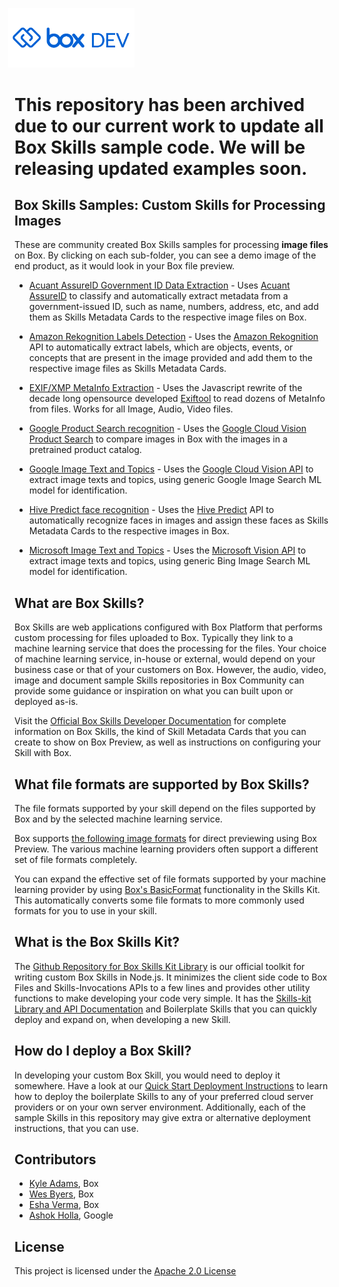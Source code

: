 <img src="images/box-dev-logo-clip.png" 
alt= “box-dev-logo” 
style="margin-left:-10px;"
width=40%;>
# This repository has been archived due to our current work to update all Box Skills sample code. We will be releasing updated examples soon.

## Box Skills Samples: Custom Skills for Processing Images

These are community created Box Skills samples for processing **image files** on Box. By clicking on each sub-folder, you can see a demo image of the end product, as it would look in your Box file preview.

* [Acuant AssureID Government ID Data Extraction](acuant-assureid-goverment-id-data-extraction) - Uses [Acuant AssureID](https://www.acuantcorp.com/products/assureid-identity-verification-software/) to classify and automatically extract metadata from a government-issued ID, such as name, numbers, address, etc, and add them as Skills Metadata Cards to the respective image files on Box.

* [Amazon Rekognition Labels Detection](amazon-rekognition-labels-detection) - Uses the [Amazon Rekognition](https://aws.amazon.com/rekognition) API to automatically extract labels, which are objects, events, or concepts that are present in the image provided and add them to the respective image files as Skills Metadata Cards.

* [EXIF/XMP MetaInfo Extraction](exiftool-metainfo-extraction) - Uses the Javascript rewrite of the decade long opensource developed [Exiftool](https://github.com/exiftool/exiftool) to read dozens of MetaInfo from files. Works for all Image, Audio, Video files.

* [Google Product Search recognition](google-product-search-integration) - Uses the [Google Cloud Vision Product Search](https://cloud.google.com/vision/product-search/docs/) to compare images in Box with the images in a pretrained product catalog.

* [Google Image Text and Topics](google-vision-ocr-topics-detection) - Uses the [Google Cloud Vision API](https://cloud.google.com/vision) to extract image texts and topics, using generic Google Image Search ML model for identification.

* [Hive Predict face recognition](hive-predict-face-recognition) - Uses the [Hive Predict](https://thehive.ai/predict) API to automatically recognize faces in images and assign these faces as Skills Metadata Cards to the respective images in Box.

* [Microsoft Image Text and Topics](microsoft-vision-ocr-topics-detection) - Uses the [Microsoft Vision API](https://cloud.google.com/vision/) to extract image texts and topics, using generic Bing Image Search ML model for identification.

## What are Box Skills?

Box Skills are web applications configured with Box Platform that performs custom processing for files uploaded to Box. Typically they link to a machine learning service that does the processing for the files. Your choice of machine learning service, in-house or external, would depend on your business case or that of your customers on Box. However, the audio, video, image and document sample Skills repositories in Box Community can provide some guidance or inspiration on what you can built upon or deployed as-is.

Visit the [Official Box Skills Developer Documentation](https://developer.box.com/docs/box-skills) for complete information on Box Skills, the kind of Skill Metadata Cards that you can create to show on Box Preview, as well as instructions on configuring your Skill with Box.

## What file formats are supported by Box Skills?

The file formats supported by your skill depend on the files supported by Box and by the selected machine learning service.

Box supports [the following image formats](https://community.box.com/t5/How-to-Guides-for-Managing/File-Types-and-Fonts-Supported-in-Box-Content-Preview/ta-p/327#Type_Images) for direct previewing using Box Preview. The various machine learning providers often support a different set of file formats completely.

You can expand the effective set of file formats supported by your machine learning provider by using [Box's BasicFormat](https://github.com/box/box-skills-kit-nodejs/tree/master/skills-kit-library#basic-format) functionality in the Skills Kit. This automatically converts some file formats to more commonly used formats for you to use in your skill.

## What is the Box Skills Kit?

The [Github Repository for Box Skills Kit Library](https://github.com/box/box-skills-kit-nodejs) is our official toolkit for writing custom Box Skills in Node.js. It minimizes the client side code to Box Files and Skills-Invocations APIs to a few lines and provides other utility functions to make developing your code very simple. It has the [Skills-kit Library and API Documentation](https://github.com/box/box-skills-kit-nodejs/tree/master/skills-kit-library) and Boilerplate Skills that you can quickly deploy and expand on, when developing a new Skill.

## How do I deploy a Box Skill?

In developing your custom Box Skill, you would need to deploy it somewhere. Have a look at our [Quick Start Deployment Instructions](https://github.com/box/box-skills-kit-nodejs/tree/master/boilerplate-skills) to learn how to deploy the boilerplate Skills to any of your preferred cloud server providers or on your own server environment. Additionally, each of the sample Skills in this repository may give extra or alternative deployment instructions, that you can use.

## Contributors

* [Kyle Adams](https://github.com/kylefernandadams), Box
* [Wes Byers](https://github.com/wbyers), Box
* [Esha Verma](https://github.com/eshaverma), Box
* [Ashok Holla](https://github.com/ashokhollav), Google

## License

This project is licensed under the [Apache 2.0 License](LICENSE)
